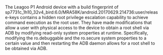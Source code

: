 The Leagoo P1 Android device with a build fingerprint of sp7731c_1h10_32v4_bird:6.0/MRA58K/android.20170629.214736:user/release-keys contains a hidden root privilege escalation capability to achieve command execution as the root user. They have made modifications that allow a user with physical access to the device to obtain a root shell via ADB by modifying read-only system properties at runtime. Specifically, modifying the ro.debuggable and the ro.secure system properties to a certain value and then restarting the ADB daemon allows for a root shell to be obtained via ADB.